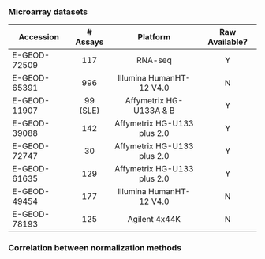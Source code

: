 

### Microarray datasets 

| Accession    | # Assays |          Platform           | Raw Available? |
| ------------ | :------: | :-------------------------: | :------------: |
| E-GEOD-72509 |   117    |           RNA-seq           |       Y        |
| E-GEOD-65391 |   996    |  Illumina HumanHT-12 V4.0   |       N        |
| E-GEOD-11907 | 99 (SLE) |   Affymetrix HG-U133A & B   |       Y        |
| E-GEOD-39088 |   142    | Affymetrix HG-U133 plus 2.0 |       Y        |
| E-GEOD-72747 |    30    | Affymetrix HG-U133 plus 2.0 |       Y        |
| E-GEOD-61635 |   129    | Affymetrix HG-U133 plus 2.0 |       Y        |
| E-GEOD-49454 |   177    |  Illumina HumanHT-12 V4.0   |       N        |
| E-GEOD-78193 |   125    |        Agilent 4x44K        |       N        |



### Correlation between normalization methods 






